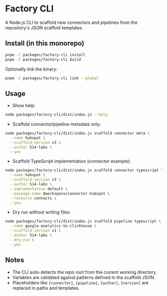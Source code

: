 # Factory CLI

A Node.js CLI to scaffold new connectors and pipelines from the repository's JSON scaffold templates.

## Install (in this monorepo)

```bash
pnpm -C packages/factory-cli install
pnpm -C packages/factory-cli build
```

Optionally link the binary:

```bash
pnpm -C packages/factory-cli link --global
```

## Usage

- Show help:

```bash
node packages/factory-cli/dist/index.js --help
```

- Scaffold connector/pipeline metadata only:

```bash
node packages/factory-cli/dist/index.js scaffold connector meta \
  --name hubspot \
  --scaffold-version v3 \
  --author 514-labs \
  --yes
```

- Scaffold TypeScript implementation (connector example):

```bash
node packages/factory-cli/dist/index.js scaffold connector typescript \
  --name hubspot \
  --scaffold-version v3 \
  --author 514-labs \
  --implementation default \
  --package-name @workspace/connector-hubspot \
  --resource contacts \
  --yes
```

- Dry run without writing files:

```bash
node packages/factory-cli/dist/index.js scaffold pipeline typescript \
  --name google-analytics-to-clickhouse \
  --scaffold-version v1 \
  --author 514-labs \
  --dry-run \
  --yes
```

## Notes

- The CLI auto-detects the repo root from the current working directory.
- Variables are validated against patterns defined in the scaffold JSON.
- Placeholders like `{connector}`, `{pipeline}`, `{author}`, `{version}` are replaced in paths and templates.